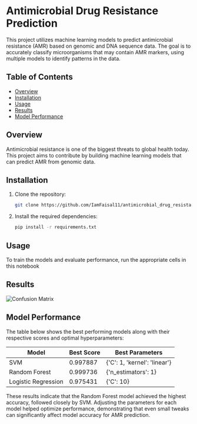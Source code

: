 # Antimicrobial Drug Resistance Prediction

This project utilizes machine learning models to predict antimicrobial resistance (AMR) based on genomic and DNA sequence data. The goal is to accurately classify microorganisms that may contain AMR markers, using multiple models to identify patterns in the data.

## Table of Contents
- [Overview](#overview)
- [Installation](#installation)
- [Usage](#usage)
- [Results](#results)
- [Model Performance](#model-performance)

## Overview

Antimicrobial resistance is one of the biggest threats to global health today. This project aims to contribute by building machine learning models that can predict AMR from genomic data.

## Installation

1. Clone the repository:

   ```bash
   git clone https://github.com/IamFaisal11/antimicrobial_drug_resistance.git
   
2. Install the required dependencies:

   ```bash
   pip install -r requirements.txt
   
## Usage
   To train the models and evaluate performance, run the appropriate cells in this notebook
   
## Results
![Confusion Matrix](Results/output.png)

## Model Performance
The table below shows the best performing models along with their respective scores and optimal hyperparameters:

| Model                | Best Score | Best Parameters                   |
|----------------------|------------|-----------------------------------|
| SVM                  | 0.997887   | {'C': 1, 'kernel': 'linear'}     |
| Random Forest        | 0.999736   | {'n_estimators': 1}              |
| Logistic Regression   | 0.975431   | {'C': 10}                        |


These results indicate that the Random Forest model achieved the highest accuracy, followed closely by SVM. Adjusting the parameters for each model helped optimize performance, demonstrating that even small tweaks can significantly affect model accuracy for AMR prediction.

